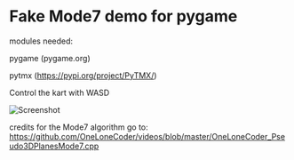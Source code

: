 # Fake Mode7 demo for pygame

modules needed: 

pygame (pygame.org)

pytmx (https://pypi.org/project/PyTMX/)

Control the kart with WASD

![Screenshot](https://i.imgur.com/xZhEtu7.png "Screenshot1")


credits for the Mode7 algorithm go to:
https://github.com/OneLoneCoder/videos/blob/master/OneLoneCoder_Pseudo3DPlanesMode7.cpp

